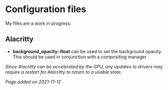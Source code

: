 # Configuration files
My files are a work in progress.

## Alacritty
- **background_opacity: float** can be used to set the background opacity. This
should be used in conjunction with a compositing manager.

*Since Alacritty can be accelerated by the GPU, any updates to drivers may
require a restart for Alacritty to return to a usable state.*

*Page added on 2021-11-12*

